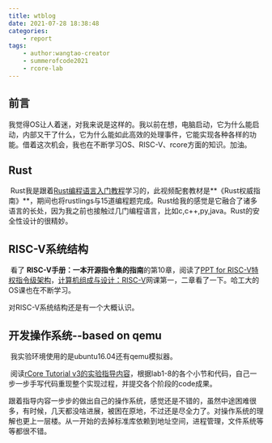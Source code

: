 ```yaml
---
title: wtblog
date: 2021-07-28 18:38:48
categories:
	- report
tags:
	- author:wangtao-creator
	- summerofcode2021
	- rcore-lab
---
```


## 前言

​	我觉得OS让人着迷，对我来说是这样的。我以前在想，电脑启动，它为什么能启动，内部又干了什么，它为什么能如此高效的处理事件，它能实现各种各样的功能。借着这次机会，我也在不断学习OS、RISC-V、rcore方面的知识。加油。

<!-- more -->

## Rust

​	Rust我是跟着[Rust编程语言入门教程](https://www.bilibili.com/video/BV1hp4y1k7SV?from=search&seid=5869012604221649960)学习的，此视频配套教材是**《Rust权威指南》**，期间也将rustlings与15道编程题完成。Rust给我的感觉是它融合了诸多语言的长处，因为我之前也接触过几门编程语言，比如c,c++,py,java。Rust的安全性设计的很精妙。



## RISC-V系统结构

​	看了 **RISC-V手册：一本开源指令集的指南**的第10章，阅读了[PPT for RISC-V特权指令级架构](https://content.riscv.org/wp-content/uploads/2018/05/riscv-privileged-BCN.v7-2.pdf)，[计算机组成与设计：RISC-V](https://www.icourse163.org/course/ZJU-1452997167)网课第一，二章看了一下。哈工大的OS课也在不断学习。

对RISC-V系统结构还是有一个大概认识。



## 开发操作系统--based on qemu

​	我实验环境使用的是ubuntu16.04还有qemu模拟器。

​	阅读[rCore Tutorial v3的实验指导内容](https://gitee.com/rcore-os/rCore-Tutorial-Book-v3)，根据lab1-8的各个小节和代码，自己一步一步手写代码重现整个实现过程，并提交各个阶段的code成果。

​	跟着指导内容一步步的做出自己的操作系统，感觉还是不错的，虽然中途困难很多，有时候，几天都没啥进展，被困在原地，不过还是尽全力了。对操作系统的理解也更上一层楼。从一开始的去掉标准库依赖到地址空间，进程管理，文件系统等等都很不错。

